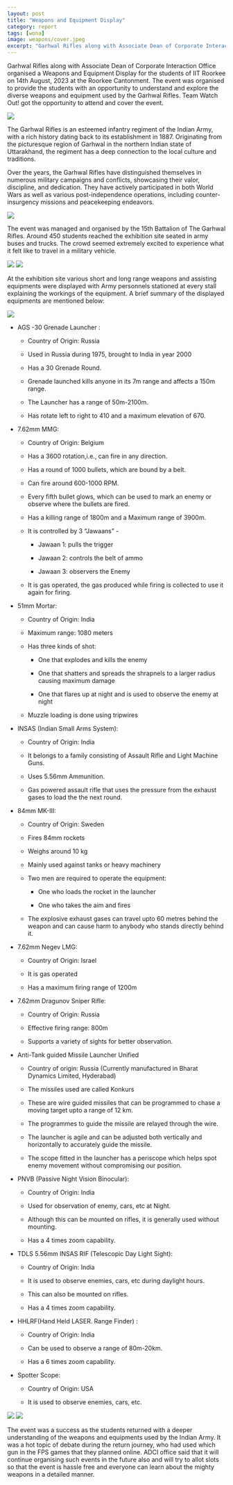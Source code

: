 ```yaml
---
layout: post
title: "Weapons and Equipment Display"
category: report
tags: [wona]
image: weapons/cover.jpeg
excerpt: "Garhwal Rifles along with Associate Dean of Corporate Interaction Office organised a Weapons and Equipment Display for the students of IIT Roorkee on 14th August, 2023 at the Roorkee Cantonment. The event was organised to provide the students with an opportunity to understand and explore the diverse weapons and equipment used by the Garhwal Rifles. Team Watch Out! got the opportunity to attend and cover the event."
---
```



Garhwal Rifles along with Associate Dean of Corporate Interaction Office organised a Weapons and Equipment Display for the students of IIT Roorkee on 14th August, 2023 at the Roorkee Cantonment. The event was organised to provide the students with an opportunity to understand and explore the diverse weapons and equipment used by the Garhwal Rifles. Team Watch Out! got the opportunity to attend and cover the event.

  

![](/images/posts/weapons/1.jpeg)


The Garhwal Rifles is an esteemed infantry regiment of the Indian Army, with a rich history dating back to its establishment in 1887. Originating from the picturesque region of Garhwal in the northern Indian state of Uttarakhand, the regiment has a deep connection to the local culture and traditions.

  

Over the years, the Garhwal Rifles have distinguished themselves in numerous military campaigns and conflicts, showcasing their valor, discipline, and dedication. They have actively participated in both World Wars as well as various post-independence operations, including counter-insurgency missions and peacekeeping endeavors.

![](/images/posts/weapons/2.jpeg)

  

The event was managed and organised by the 15th Battalion of The Garhwal Rifles. Around 450 students reached the exhibition site seated in army buses and trucks. The crowd seemed extremely excited to experience what it felt like to travel in a military vehicle.

  

![](/images/posts/weapons/3.jpeg)
![](/images/posts/weapons/4.jpeg)

  

At the exhibition site various short and long range weapons and assisting equipments were displayed with Army personnels stationed at every stall explaining the workings of the equipment. A brief summary of the displayed equipments are mentioned below:

![](/images/posts/weapons/5.jpeg)


-   AGS -30 Grenade Launcher :
    

    -   Country of Origin: Russia
    
    -   Used in Russia during 1975, brought to India in year 2000
    
    -   Has a 30 Grenade Round.
    
    -   Grenade launched kills anyone in its 7m range and affects a 150m range.
    
    -   The Launcher has a range of 50m-2100m.
    
    -   Has rotate left to right to 410  and a maximum elevation of 670.
    

  

-   7.62mm MMG:
    

    -   Country of Origin: Belgium
        
    -   Has a 3600 rotation,i.e., can fire in any direction.
        
    -   Has a round of 1000 bullets, which are bound by a belt.
        
    -   Can fire around 600-1000 RPM.
        
    -   Every fifth bullet glows, which can be used to mark an enemy or observe where the bullets are fired.
        
    -   Has a killing range of 1800m and a Maximum range of 3900m.
        
    -   It is controlled by 3 “Jawaans” -
    

        -   Jawaan 1: pulls the trigger
            
        -   Jawaan 2: controls the belt of ammo
            
        -   Jawaan 3: observers the Enemy
    

    -   It is gas operated, the gas produced while firing is collected to use it again for firing.
    

  

-   51mm Mortar:
    

    -   Country of Origin: India
        
    -   Maximum range: 1080 meters
        
    -   Has three kinds of shot:
        

        -   One that explodes and kills the enemy
            
        -   One that shatters and spreads the shrapnels to a larger radius causing maximum damage
            
        -   One that flares up at night and is used to observe the enemy at night
            

    -   Muzzle loading is done using tripwires
    

  

-   INSAS (Indian Small Arms System):
    

    -   Country of Origin: India
        
    -   It belongs to a family consisting of Assault Rifle and Light Machine Guns.
        
    -   Uses 5.56mm Ammunition.
        
    -   Gas powered assault rifle that uses the pressure from the exhaust gases to load the the next round.
    

  

-   84mm MK-III:
    

    -   Country of Origin: Sweden
        
    -   Fires 84mm rockets
        
    -   Weighs around 10 kg
        
    -   Mainly used against tanks or heavy machinery
        
    -   Two men are required to operate the equipment:
    

        -   One who loads the rocket in the launcher
            
        -   One who takes the aim and fires
    

    -   The explosive exhaust gases can travel upto 60 metres behind the weapon and can cause harm to anybody who stands directly behind it.
        

  

-   7.62mm Negev LMG:
    

    -   Country of Origin: Israel
        
    -   It is gas operated
        
    -   Has a maximum firing range of 1200m
        

  

-   7.62mm Dragunov Sniper Rifle:
    

    -   Country of Origin: Russia
        
    -   Effective firing range: 800m
        
    -   Supports a variety of sights for better observation.
        

-   Anti-Tank guided Missile Launcher Unified
    

    -   Country of origin: Russia (Currently manufactured in Bharat Dynamics Limited, Hyderabad)
        
    -   The missiles used are called Konkurs
        
    -   These are wire guided missiles that can be programmed to chase a moving target upto a range of 12 km.
        
    -   The programmes to guide the missile are relayed through the wire.
        
    -   The launcher is agile and can be adjusted both vertically and horizontally to accurately guide the missile.
        
    -   The scope fitted in the launcher has a periscope which helps spot enemy movement without compromising our position.
        

-   PNVB (Passive Night Vision Binocular):
    

    -   Country of Origin: India
        
    -   Used for observation of enemy, cars, etc at Night.
        
    -   Although this can be mounted on rifles, it is generally used without mounting.
        
    -   Has a 4 times zoom capability.
        

  

-   TDLS 5.56mm INSAS RIF (Telescopic Day Light Sight):
    

    -   Country of Origin: India
        
    -   It is used to observe enemies, cars, etc during daylight hours.
        
    -   This can also be mounted on rifles.
        
    -   Has a 4 times zoom capability.
        

  

-   HHLRF(Hand Held LASER. Range Finder) :
    

    -   Country of Origin: India
        
    -   Can be used to observe a range of 80m-20km.
        
    -   Has a 6 times zoom capability.
        

  

-   Spotter Scope:
    

    -   Country of Origin: USA
        
    -   It is used to observe enemies, cars, etc.
        

  

![](/images/posts/weapons/7.jpeg)
![](/images/posts/weapons/8.jpeg)

  

The event was a success as the students returned with a deeper understanding of the weapons and equipments used by the Indian Army. It was a hot topic of debate during the return journey, who had used which gun in the FPS games that they planned online. ADCI office said that it will continue organising such events in the future also and will try to allot slots so that the event is hassle free and everyone can learn about the mighty weapons in a detailed manner.